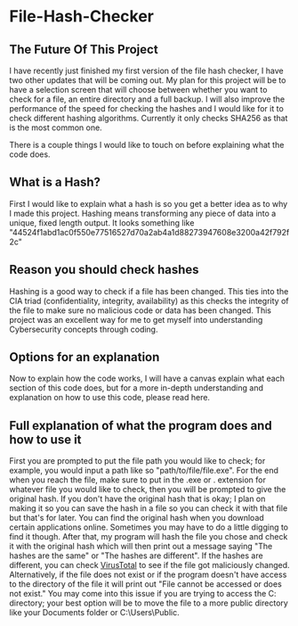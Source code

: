 # **File-Hash-Checker**

## **The Future Of This Project**

I have recently just finished my first version of the file hash checker, I have two other updates that will be coming out. My plan for this project will be to have a selection screen that will choose between whether you want to check for a file, an entire directory and a full backup. I will also improve the performance of the speed for checking the hashes and I would like for it to check different hashing algorithms. Currently it only checks SHA256 as that is the most common one.

There is a couple things I would like to touch on before explaining what the code does. 

## **What is a Hash?**

First I would like to explain what a hash is so you get a better idea as to why I made this project. Hashing means transforming any piece of data into a unique, fixed length output. It looks something like 
"44524f1abd1ac0f550e77516527d70a2ab4a1d88273947608e3200a42f792f2c"

## **Reason you should check hashes**

Hashing is a good way to check if a file has been changed. This ties into the CIA triad (confidentiality, integrity, availability) as this checks the integrity of the file to make sure no malicious code or data has been changed. This project was an excellent way for me to get myself into understanding Cybersecurity concepts through coding.

## **Options for an explanation**

Now to explain how the code works, I will have a canvas explain what each section of this code does, but for a more in-depth understanding and explanation on how to use this code, please read here.

## **Full explanation of what the program does and how to use it**

First you are prompted to put the file path you would like to check; for example, you would input a path like so "path/to/file/file.exe". For the end when you reach the file, make sure to put in the .exe or . extension for whatever file you would like to check, then you will be prompted to give the original hash. If you don't have the original hash that is okay; I plan on making it so you can save the hash in a file so you can check it with that file but that's for later. You can find the original hash when you download certain applications online. Sometimes you may have to do a little digging to find it though. After that, my program will hash the file you chose and check it with the original hash which will then print out a message saying "The hashes are the same" or "The hashes are different". If the hashes are different, you can check [VirusTotal](https://www.virustotal.com/gui/home/upload) to see if the file got maliciously changed. Alternatively, if the file does not exist or if the program doesn't have access to the directory of the file it will print out "File cannot be accessed or does not exist." You may come into this issue if you are trying to access the C: directory; your best option will be to move the file to a more public directory like your Documents folder or C:\Users\Public.
